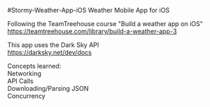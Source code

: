 #Stormy-Weather-App-iOS
Weather Mobile App for iOS </br>

Following the TeamTreehouse course "Build a weather app on iOS" </br>
https://teamtreehouse.com/library/build-a-weather-app-3 </br>

This app uses the Dark Sky API </br>
https://darksky.net/dev/docs </br>

Concepts learned: </br>
Networking </br>
API Calls </br>
Downloading/Parsing JSON </br>
Concurrency </br>
